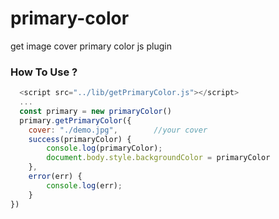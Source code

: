 # primary-color
get image cover primary color js plugin

### How To Use ?
```javascript
  <script src="../lib/getPrimaryColor.js"></script>
  ...
  const primary = new primaryColor()
  primary.getPrimaryColor({
    cover: "./demo.jpg",        //your cover
    success(primaryColor) {
        console.log(primaryColor);
        document.body.style.backgroundColor = primaryColor
    },
    error(err) {
        console.log(err);
    }
})
```
